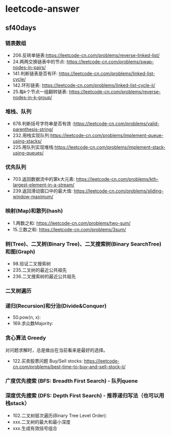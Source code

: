 # leetcode-answer

## sf40days
### 链表数组
- 206.反转单链表:https://leetcode-cn.com/problems/reverse-linked-list/
- 24.两两交换链表中的节点: https://leetcode-cn.com/problems/swap-nodes-in-pairs/
- 141.判断链表是否有环: https://leetcode-cn.com/problems/linked-list-cycle/
- 142.环形链表: https://leetcode-cn.com/problems/linked-list-cycle-ii/
- 25.每k个节点一组翻转链表:
https://leetcode-cn.com/problems/reverse-nodes-in-k-group/
### 堆栈、队列
- 678.判断括号字符串是否有效 :https://leetcode-cn.com/problems/valid-parenthesis-string/
- 232.用栈实现队列:https://leetcode-cn.com/problems/implement-queue-using-stacks/
- 225.用队列实现堆栈:https://leetcode-cn.com/problems/implement-stack-using-queues/
### 优先队列
- 703.返回数据流中的第k大元素: https://leetcode-cn.com/problems/kth-largest-element-in-a-stream/
- 239.返回滑动窗口中的最大值: https://leetcode-cn.com/problems/sliding-window-maximum/
### 映射(Map)和散列(hash)
- 1.两数之和: https://leetcode-cn.com/problems/two-sum/
- 15.三数之和: https://leetcode-cn.com/problems/3sum/
### 树(Tree)、二叉树(Binary Tree)、二叉搜索树(Binary SearchTree)和图(Graph)
- 98.验证二叉搜索树 
- 235.二叉树的最近公共祖先
- 236.二叉搜索树的最近公共祖先
### 二叉树遍历
### 递归(Recursion)和分治(Divide&Conquer)
- 50.pow(n, x): 
- 169.求众数Majority: 

### 贪心算法 Greedy
对问题求解时，总是做出在当前看来是最好的选择。
- 122.买卖股票问题 Buy/Sell stocks: https://leetcode-cn.com/problems/best-time-to-buy-and-sell-stock-ii/

### 广度优先搜索 (BFS: Breadth First Search) - 队列quene
### 深度优先搜索 (DFS: Depth First Search) - 推荐递归写法（也可以用栈stack）
- 102.二叉树层次遍历(Binary Tree Level Order): 
- xxx.二叉树的最大和最小深度
- xxx.生成有效括号组合
